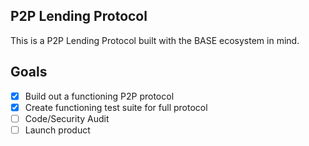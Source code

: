 ## P2P Lending Protocol

This is a P2P Lending Protocol built with the BASE ecosystem in mind.

## Goals
- [x] Build out a functioning P2P protocol <!-- In Progress -->
- [x] Create functioning test suite for full protocol <!-- In Progress -->
- [ ] Code/Security Audit <!-- Not yet started -->
- [ ] Launch product <!-- Not yet started -->
